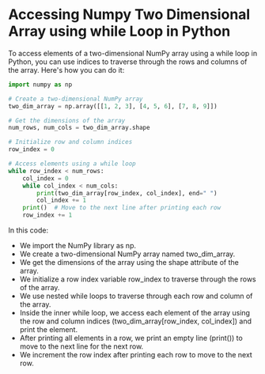 # Accessing Numpy Two Dimensional Array using while Loop in Python

To access elements of a two-dimensional NumPy array using a while loop in Python, you can use indices to traverse through the rows and columns of the array. Here's how you can do it:

```python
import numpy as np

# Create a two-dimensional NumPy array
two_dim_array = np.array([[1, 2, 3], [4, 5, 6], [7, 8, 9]])

# Get the dimensions of the array
num_rows, num_cols = two_dim_array.shape

# Initialize row and column indices
row_index = 0

# Access elements using a while loop
while row_index < num_rows:
    col_index = 0
    while col_index < num_cols:
        print(two_dim_array[row_index, col_index], end=" ")
        col_index += 1
    print()  # Move to the next line after printing each row
    row_index += 1
```

In this code:

- We import the NumPy library as np.
- We create a two-dimensional NumPy array named two_dim_array.
- We get the dimensions of the array using the shape attribute of the array.
- We initialize a row index variable row_index to traverse through the rows of the array.
- We use nested while loops to traverse through each row and column of the array.
- Inside the inner while loop, we access each element of the array using the row and column indices (two_dim_array[row_index, col_index]) and print the element.
- After printing all elements in a row, we print an empty line (print()) to move to the next line for the next row.
- We increment the row index after printing each row to move to the next row.